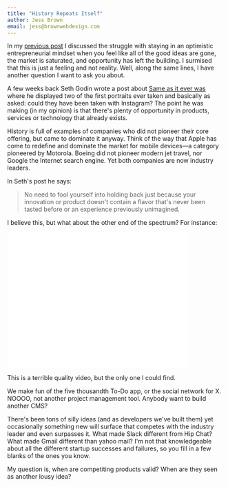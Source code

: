 ```yaml
---
title: "History Repeats Itself"
author: Jess Brown
email: jess@brownwebdesign.com
---
```


In my [previous post][2] I discussed the struggle with staying in an
optimistic entrepreneurial mindset when you feel like all of the good
ideas are gone, the market is saturated, and opportunity has left the
building. I surmised that this is just a feeling and not reality. Well,
along the same lines, I have another question I want to ask you about.

A few weeks back Seth Godin wrote a post about [Same as it ever was][1]
where he displayed two of the first portraits ever taken and basically
as asked: could they have been taken with Instagram? The point he was
making (in my opinion) is that there's plenty of opportunity in
products, services or technology that already exists. 

History is full of examples of companies who did not pioneer their core
offering, but came to dominate it anyway. Think of the way that Apple
has come to redefine and dominate the market for mobile devices—a
category pioneered by Motorola. Boeing did not pioneer modern jet
travel, nor Google the Internet search engine. Yet both companies are
now industry leaders.

In Seth's post he says:

> No need to fool yourself into holding back just because your
> innovation or product doesn't contain a flavor that's never been
> tasted before or an experience previously unimagined.

I believe this, but what about the other end of the spectrum? For
instance:

<div class="flex-video">
<iframe width="420" height="315"
src="//www.youtube.com/embed/pNZuJ8wvcNE?start=32&end=92&rel=0" frameborder="0"
allowfullscreen></iframe>
</div>

<span class="footnote">This is a terrible quality video, but the only
one I could find.</span>

We make fun of the five thousandth To-Do app, or the social network for
X. NOOOO, not another project management tool. Anybody want to build
another CMS?

There's been tons of silly ideas (and as developers we've built them)
yet occasionally something new will surface that competes with the
industry leader and even surpasses it. What made Slack different from
Hip Chat? What made Gmail different than yahoo mail? I'm not that
knowledgeable about all the different startup successes and failures, so
you fill in a few blanks of the ones you know. 

My question is, when are competiting products valid? When are they seen
as another lousy idea?

[1]:http://sethgodin.typepad.com/seths_blog/2014/07/same-as-it-ever-was.html
[2]:/blog/the-future
